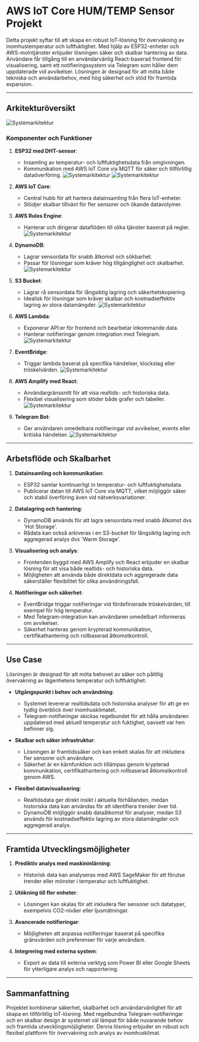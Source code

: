 # AWS IoT Core HUM/TEMP Sensor Projekt

Detta projekt syftar till att skapa en robust IoT-lösning för övervakning av inomhustemperatur och luftfuktighet. Med hjälp av ESP32-enheter och AWS-molntjänster erbjuder lösningen säker och skalbar hantering av data. Användare får tillgång till en användarvänlig React-baserad frontend för visualisering, samt ett notifieringssystem via Telegram som håller dem uppdaterade vid avvikelser. Lösningen är designad för att möta både tekniska och användarbehov, med hög säkerhet och stöd för framtida expansion.

---

## Arkitekturöversikt
![Systemarkitektur](Pictures/AWS%20Architecture.png)


### Komponenter och Funktioner

1. **ESP32 med DHT-sensor**:
   - Insamling av temperatur- och luftfuktighetsdata från omgivningen.
   - Kommunikation med AWS IoT Core via MQTT för säker och tillförlitlig dataöverföring.
     ![Systemarkitektur](Pictures/ESP32%20DHT%20Breadboard.png)
     ![Systemarkitektur](Pictures/arduino.png)
     

2. **AWS IoT Core**:
   - Central hubb för att hantera datainsamling från flera IoT-enheter.
   - Stödjer skalbar tillväxt för fler sensorer och ökande datavolymer.

3. **AWS Rules Engine**:
   - Hanterar och dirigerar dataflöden till olika tjänster baserat på regler.
     ![Systemarkitektur](Pictures/Rule.png)

4. **DynamoDB**:
   - Lagrar sensordata för snabb åtkomst och sökbarhet.
   - Passar för lösningar som kräver hög tillgänglighet och skalbarhet.
     ![Systemarkitektur](Pictures/dynamodb.png)
     
  
5. **S3 Bucket**:
   - Lagrar rå sensordata för långsiktig lagring och säkerhetskopiering.
   - Idealisk för lösningar som kräver skalbar och kostnadseffektiv lagring av stora datamängder.
     ![Systemarkitektur](Pictures/s3.png)

6. **AWS Lambda**:
   - Exponerar API:er för frontend och bearbetar inkommande data.
   - Hanterar notifieringar genom integration med Telegram.
     ![Systemarkitektur](Pictures/lambda.png)

7. **EventBridge**:
   - Triggar lambda baserat på specifika händelser, klockslag eller tröskelvärden.
     ![Systemarkitektur](Pictures/eventbridge.png)

8. **AWS Amplify med React**:
   - Användargränssnitt för att visa realtids- och historiska data.
   - Flexibel visualisering som stöder både grafer och tabeller.
     ![Systemarkitektur](Pictures/Frontend.png)

9. **Telegram Bot**:
   - Ger användaren omedelbara notifieringar vid avvikelser, events eller kritiska händelser.
     ![Systemarkitektur](Pictures/Telegram%20Notis.png)

---

## Arbetsflöde och Skalbarhet

1. **Datainsamling och kommunikation**:
   - ESP32 samlar kontinuerligt in temperatur- och luftfuktighetsdata.
   - Publicerar datan till AWS IoT Core via MQTT, vilket möjliggör säker och stabil överföring även vid nätverksvariationer.

2. **Datalagring och hantering**:
   - DynamoDB används för att lagra sensordata med snabb åtkomst dvs 'Hot Storage'.
   - Rådata kan också arkiveras i en S3-bucket för långsiktig lagring och aggregerad analys dvs 'Warm Storage'.

3. **Visualisering och analys**:
   - Frontenden byggd med AWS Amplify och React erbjuder en skalbar lösning för att visa både realtids- och historiska data.
   - Möjligheten att använda både direktdata och aggregerade data säkerställer flexibilitet för olika användningsfall.

4. **Notifieringar och säkerhet**:
   - EventBridge triggar notifieringar vid fördefinierade tröskelvärden, till exempel för hög temperatur.
   - Med Telegram-integration kan användaren omedelbart informeras om avvikelser.
   - Säkerhet hanteras genom krypterad kommunikation, certifikathantering och rollbaserad åtkomstkontroll.

---

## Use Case

Lösningen är designad för att möta behovet av säker och pålitlig övervakning av lägenhetens temperatur och luftfuktighet:

- **Utgångspunkt i behov och användning**:
   - Systemet levererar realtidsdata och historiska analyser för att ge en tydlig överblick över inomhusklimatet.
   - Telegram-notifieringar skickas regelbundet för att hålla användaren uppdaterad med aktuell temperatur och fuktighet, oavsett var hen befinner sig.

- **Skalbar och säker infrastruktur**:
   - Lösningen är framtidssäker och kan enkelt skalas för att inkludera fler sensorer och användare.
   - Säkerhet är en kärnfunktion och tillämpas genom krypterad kommunikation, certifikathantering och rollbaserad åtkomstkontroll genom AWS.

- **Flexibel datavisualisering**:
   - Realtidsdata ger direkt insikt i aktuella förhållanden, medan historiska data kan användas för att identifiera trender över tid.
   - DynamoDB möjliggör snabb dataåtkomst för analyser, medan S3 används för kostnadseffektiv lagring av stora datamängder och aggregerad analys.

---

## Framtida Utvecklingsmöjligheter

1. **Prediktiv analys med maskininlärning**:
   - Historisk data kan analyseras med AWS SageMaker för att förutse trender eller mönster i temperatur och luftfuktighet.

2. **Utökning till fler enheter**:
   - Lösningen kan skalas för att inkludera fler sensorer och datatyper, exempelvis CO2-nivåer eller ljusmätningar.

3. **Avancerade notifieringar**:
   - Möjligheten att anpassa notifieringar baserat på specifika gränsvärden och preferenser för varje användare.

4. **Integrering med externa system**:
   - Export av data till externa verktyg som Power BI eller Google Sheets för ytterligare analys och rapportering.

---

## Sammanfattning

Projektet kombinerar säkerhet, skalbarhet och användarvänlighet för att skapa en tillförlitlig IoT-lösning. Med regelbundna Telegram-notifieringar och en skalbar design är systemet väl lämpat för både nuvarande behov och framtida utvecklingsmöjligheter. Denna lösning erbjuder en robust och flexibel plattform för övervakning och analys av inomhusklimat.


